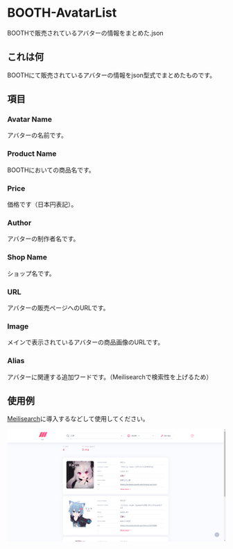 # BOOTH-AvatarList

BOOTHで販売されているアバターの情報をまとめた.json

## これは何

BOOTHにて販売されているアバターの情報をjson型式でまとめたものです。

## 項目

### Avatar Name

アバターの名前です。

### Product Name

BOOTHにおいての商品名です。

### Price

価格です（日本円表記）。

### Author

アバターの制作者名です。

### Shop Name

ショップ名です。

### URL

アバターの販売ページへのURLです。

### Image

メインで表示されているアバターの商品画像のURLです。

### Alias

アバターに関連する追加ワードです。（Meilisearchで検索性を上げるため）

## 使用例

[Meilisearch](https://www.meilisearch.com)に導入するなどして使用してください。

![Example](https://github.com/routehachi/BOOTH-AvatarList/blob/main/example.png?raw=true)
